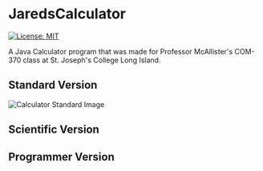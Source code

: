 # JaredsCalculator
[![License: MIT](https://img.shields.io/badge/License-MIT-yellow.svg)](https://github.com/TheWolfBadger/CPU-Simulator/blob/master/LICENSE)

A Java Calculator program that was made for Professor McAllister's COM-370 class at St. Joseph's College Long Island.
## Standard Version
![Calculator Standard Image](https://i.gyazo.com/4ff851e181859f9bd24146c26821d9d0.png)
## Scientific Version

## Programmer Version
